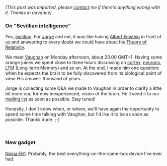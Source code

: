 *(This post was imported, please [contact](#/contact) me if there's anything wrong with it. Thanks in advance)*

<div class="entry-body">
<h3>On "Sevillian intelligence"</h3>
<p>
	Yes, <a href="http://www.mindhacks.com/blog/2006/09/sevillian_intelligen.html">exciting</a>. For <a href="http://jorgemagic.blogspot.com/">Jorge</a> and me, it was like having <a href="http://en.wikipedia.org/wiki/Albert_Einstein">Albert Einstein</a> in front of us and answering to every doubt we could have about his <a href="http://en.wikipedia.org/wiki/Theory_of_relativity">Theory of Relativity</a>.
</p>
<p>
	We meet <a href="http://internal.iop.kcl.ac.uk/ipublic/staff/profile/external.aspx?go=10947">Vaughan</a> on Monday afternoon, about 20.00 GMT+1. Having some orange juices we spent close to three hours discussing on <a href="http://en.wikipedia.org/wiki/Cerebral_cortex">cortex</a>, <a href="http://en.wikipedia.org/wiki/Neuron">neurons</a>, <a href="http://en.wikipedia.org/wiki/Long-term_memory">LTM</a> (Long-term Memory) and so on. At the end, I made him one question: when he expects the brain to be fully discovered from its biological point of view. His answer: thousand of years...
</p>
<p>
	Jorge is collecting some Q&A we made to Vaughan in order to clarify a little bit more our, for now inexperienced, vision of the brain. He'll send it to our <a href="http://listas.us.es/mailman/listinfo/dinet">mailing list</a> as soon as possible. Stay tuned!
</p>
<p>
	Honestly, I don't know when, or where, we'll have again the opportunity to spend some time talking with Vaughan, but I'd like it to be as soon as possible. Thanks dude. ;-)
</p>
<br />
<h3>New gadget</h3>
<p>
	<a href="http://www.nokia.es/telefonos/modelos/nokia_e61/index_ide61.jsp">Nokia E61</a>. Probably, the best everything-on-the-same-box device I've ever had.
</p>
</div>
